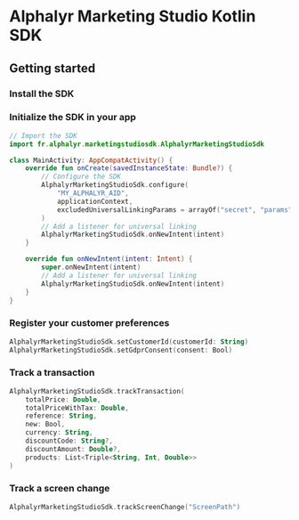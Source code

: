 # Alphalyr Marketing Studio Kotlin SDK

## Getting started

### Install the SDK

### Initialize the SDK in your app

```kotlin
// Import the SDK
import fr.alphalyr.marketingstudiosdk.AlphalyrMarketingStudioSdk

class MainActivity: AppCompatActivity() {
    override fun onCreate(savedInstanceState: Bundle?) {
        // Configure the SDK
        AlphalyrMarketingStudioSdk.configure(
            "MY_ALPHALYR_AID",
            applicationContext,
            excludedUniversalLinkingParams = arrayOf("secret", "params"),
        )
        // Add a listener for universal linking
        AlphalyrMarketingStudioSdk.onNewIntent(intent)
    }

    override fun onNewIntent(intent: Intent) {
        super.onNewIntent(intent)
        // Add a listener for universal linking
        AlphalyrMarketingStudioSdk.onNewIntent(intent)
    }
}
```

### Register your customer preferences

```kotlin
AlphalyrMarketingStudioSdk.setCustomerId(customerId: String)
AlphalyrMarketingStudioSdk.setGdprConsent(consent: Bool)
```

### Track a transaction

```kotlin
AlphalyrMarketingStudioSdk.trackTransaction(
    totalPrice: Double,
    totalPriceWithTax: Double,
    reference: String,
    new: Bool,
    currency: String,
    discountCode: String?,
    discountAmount: Double?,
    products: List<Triple<String, Int, Double>>
)
```

### Track a screen change

```kotlin
AlphalyrMarketingStudioSdk.trackScreenChange("ScreenPath")
```

